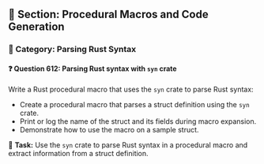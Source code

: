 ## 📘 Section: Procedural Macros and Code Generation  
### 🔹 Category: Parsing Rust Syntax  
#### ❓ Question 612: Parsing Rust syntax with `syn` crate

Write a Rust procedural macro that uses the `syn` crate to parse Rust syntax:

- Create a procedural macro that parses a struct definition using the `syn` crate.
- Print or log the name of the struct and its fields during macro expansion.
- Demonstrate how to use the macro on a sample struct.

🔧 **Task:** Use the `syn` crate to parse Rust syntax in a procedural macro and extract information from a struct definition.
